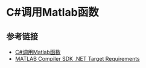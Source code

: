 # C#调用Matlab函数



## 参考链接

- [C#调用Matlab函数](https://zhuanlan.zhihu.com/p/401106292)
- [MATLAB Compiler SDK .NET Target Requirements](https://www.mathworks.com/help/compiler_sdk/dotnet/matlab-builder-ne-prerequisites.html)